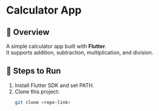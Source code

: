 # Calculator App

## 📌 Overview
A simple calculator app built with **Flutter**.  
It supports addition, subtraction, multiplication, and division.

## 🚀 Steps to Run
1. Install Flutter SDK and set PATH.
2. Clone this project:
   ```bash
   git clone <repo-link>
